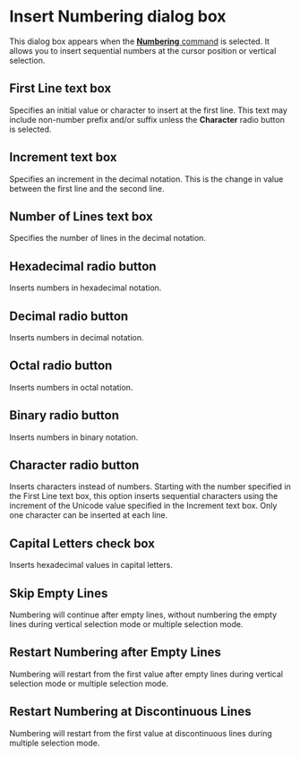 # Insert Numbering dialog box

This dialog box appears when the [**Numbering** command](../../cmd/edit/numbering) is selected. It allows you to insert sequential numbers at the cursor position or vertical selection.

## First Line text box

Specifies an initial value or character to insert at the first line. This text may include non-number prefix and/or suffix unless the **Character** radio button is selected.

## Increment text box

Specifies an increment in the decimal notation. This is the change in value between the first line and the second line.

## Number of Lines text box

Specifies the number of lines in the decimal notation.

## Hexadecimal radio button

Inserts numbers in hexadecimal notation.

## Decimal radio button

Inserts numbers in decimal notation.

## Octal radio button

Inserts numbers in octal notation.

## Binary radio button

Inserts numbers in binary notation.

## Character radio button

Inserts characters instead of numbers. Starting with the number specified in
the First Line text box, this option inserts sequential characters using the
increment of the Unicode value specified in the Increment text box. Only one
character can be inserted at each line.

## Capital Letters check box

Inserts hexadecimal values in capital letters.

## Skip Empty Lines

Numbering will continue after empty lines, without numbering the empty lines during vertical selection mode or multiple selection mode.

## Restart Numbering after Empty Lines

Numbering will restart from the first value after empty lines during vertical selection mode or multiple selection mode.

## Restart Numbering at Discontinuous Lines

Numbering will restart from the first value at discontinuous lines during multiple selection mode.

